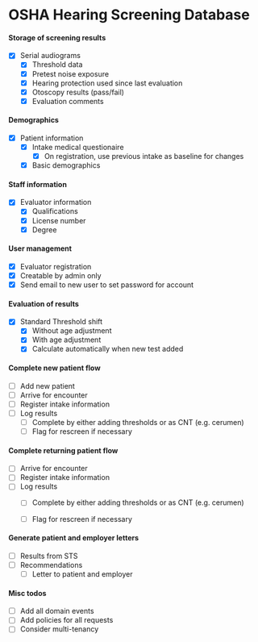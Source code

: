 # OSHA Hearing Screening Database


#### Storage of screening results
- [x] Serial audiograms
  - [x] Threshold data
  - [x] Pretest noise exposure
  - [x] Hearing protection used since last evaluation
  - [x] Otoscopy results (pass/fail)
  - [x] Evaluation comments

#### Demographics
- [x] Patient information
  - [x] Intake medical questionaire
    - [x] On registration, use previous intake as baseline for changes
  - [x] Basic demographics

#### Staff information
- [x] Evaluator information
  - [x] Qualifications
  - [x] License number
  - [x] Degree

#### User management
- [x] Evaluator registration
 - [x] Creatable by admin only
 - [x] Send email to new user to set password for account

#### Evaluation of results
- [x] Standard Threshold shift
  - [x] Without age adjustment
  - [x] With age adjustment
  - [x] Calculate automatically when new test added

#### Complete new patient flow
- [ ] Add new patient
- [ ] Arrive for encounter
- [ ] Register intake information
- [ ] Log results
  - [ ] Complete by either adding thresholds or as CNT (e.g. cerumen)
  - [ ] Flag for rescreen if necessary

#### Complete returning patient flow
- [ ] Arrive for encounter
- [ ] Register intake information
- [ ] Log results
  - [ ] Complete by either adding thresholds or as CNT (e.g. cerumen)
  - [ ] Flag for rescreen if necessary


#### Generate patient and employer letters
- [ ] Results from STS
- [ ] Recommendations
  - [ ] Letter to patient and employer

#### Misc todos
- [ ] Add all domain events
- [ ] Add policies for all requests
- [ ] Consider multi-tenancy
